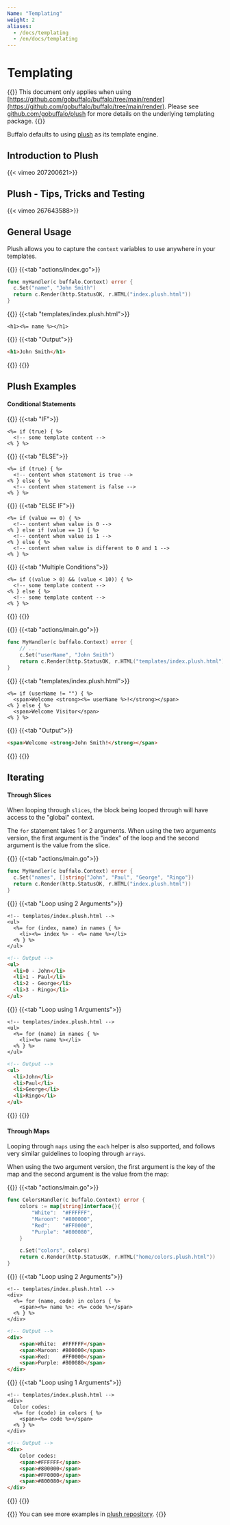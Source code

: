 ```yaml
---
Name: "Templating"
weight: 2
aliases:
  - /docs/templating
  - /en/docs/templating
---
```


# Templating

{{<note>}}
This document only applies when using [https://github.com/gobuffalo/buffalo/tree/main/render](https://github.com/gobuffalo/buffalo/tree/main/render).
Please see [github.com/gobuffalo/plush](https://github.com/gobuffalo/plush) for more details on the underlying templating package.
{{</note>}}


Buffalo defaults to using [plush](https://github.com/gobuffalo/plush) as its template engine.

## Introduction to Plush
{{< vimeo 207200621>}}

## Plush - Tips, Tricks and Testing

{{< vimeo 267643588>}}

## General Usage

Plush allows you to capture the `context` variables to use anywhere in your templates.

{{<codetabs>}}
{{<tab "actions/index.go">}}
```go
func myHandler(c buffalo.Context) error {
  c.Set("name", "John Smith")
  return c.Render(http.StatusOK, r.HTML("index.plush.html"))
}
```
{{</tab>}}
{{<tab "templates/index.plush.html">}}
```erb
<h1><%= name %></h1>
```
{{</tab>}}
{{<tab "Output">}}
```html
<h1>John Smith</h1>
```
{{</tab>}}
{{</codetabs>}}

## Plush Examples

#### Conditional Statements

{{<codetabs>}}
{{<tab "IF">}}
```erb
<%= if (true) { %>
  <!-- some template content -->
<% } %>
```
{{</tab>}}
{{<tab "ELSE">}}
```erb
<%= if (true) { %>
  <!-- content when statement is true -->
<% } else { %>
  <!-- content when statement is false -->
<% } %>
```
{{</tab>}}
{{<tab "ELSE IF">}}
```erb
<%= if (value == 0) { %>
  <!-- content when value is 0 -->
<% } else if (value == 1) { %>
  <!-- content when value is 1 -->
<% } else { %>
  <!-- content when value is different to 0 and 1 -->
<% } %>
```
{{</tab>}}
{{<tab "Multiple Conditions">}}
```erb
<%= if ((value > 0) && (value < 10)) { %>
  <!-- some template content -->
<% } else { %>
  <!-- some template content -->
<% } %>
```
{{</tab>}}
{{</codetabs>}}

{{<codetabs>}}
{{<tab "actions/main.go">}}
```go
func MyHandler(c buffalo.Context) error {
	// ...
	c.Set("userName", "John Smith")
	return c.Render(http.StatusOK, r.HTML("templates/index.plush.html"))
}
```
{{</tab>}}
{{<tab "templates/index.plush.html">}}
```erb
<%= if (userName != "") { %>
  <span>Welcome <strong><%= userName %>!</strong></span>
<% } else { %>
  <span>Welcome Visitor</span>
<% } %>
```
{{</tab>}}
{{<tab "Output">}}
```html
<span>Welcome <strong>John Smith!</strong></span>
```
{{</tab>}}
{{</codetabs>}}

## Iterating

#### Through Slices

When looping through `slices`, the block being looped through will have access to the "global" context.

The `for` statement takes 1 or 2 arguments. When using the two arguments version, the first argument is the "index" of the loop and the second argument is the value from the slice.

{{<codetabs>}}
{{<tab "actions/main.go">}}
```go
func MyHandler(c buffalo.Context) error {
  c.Set("names", []string{"John", "Paul", "George", "Ringo"})
  return c.Render(http.StatusOK, r.HTML("index.plush.html"))
}
```
{{</tab>}}
{{<tab "Loop using 2 Arguments">}}
```erb
<!-- templates/index.plush.html -->
<ul>
  <%= for (index, name) in names { %>
    <li><%= index %> - <%= name %></li>
  <% } %>
</ul>
```

```html
<!-- Output -->
<ul>
  <li>0 - John</li>
  <li>1 - Paul</li>
  <li>2 - George</li>
  <li>3 - Ringo</li>
</ul>
```
{{</tab>}}
{{<tab "Loop using 1 Arguments">}}
```erb
<!-- templates/index.plush.html -->
<ul>
  <%= for (name) in names { %>
    <li><%= name %></li>
  <% } %>
</ul>
```

```html
<!-- Output -->
<ul>
  <li>John</li>
  <li>Paul</li>
  <li>George</li>
  <li>Ringo</li>
</ul>
```
{{</tab>}}
{{</codetabs>}}

#### Through Maps

Looping through `maps` using the `each` helper is also supported, and follows very similar guidelines to looping through `arrays`.

When using the two argument version, the first argument is the key of the map and the second argument is the value from the map:

{{<codetabs>}}
{{<tab "actions/main.go">}}
```go
func ColorsHandler(c buffalo.Context) error {
	colors := map[string]interface{}{
		"White":  "#FFFFFF",
		"Maroon": "#800000",
		"Red":    "#FF0000",
		"Purple": "#800080",
	}

	c.Set("colors", colors)
	return c.Render(http.StatusOK, r.HTML("home/colors.plush.html"))
}
```
{{</tab>}}
{{<tab "Loop using 2 Arguments">}}
```erb
<!-- templates/index.plush.html -->
<div>
  <%= for (name, code) in colors { %>
    <span><%= name %>: <%= code %></span>
  <% } %>
</div>
```
```html
<!-- Output -->
<div>
    <span>White:  #FFFFFF</span>
    <span>Maroon: #800000</span>
    <span>Red:    #FF0000</span>
    <span>Purple: #800080</span>
</div>
```
{{</tab>}}
{{<tab "Loop using 1 Arguments">}}
```erb
<!-- templates/index.plush.html -->
<div>
  Color codes:
  <%= for (code) in colors { %>
    <span><%= code %></span>
  <% } %>
</div>
```
```html
<!-- Output -->
<div>
    Color codes:
    <span>#FFFFFF</span>
    <span>#800000</span>
    <span>#FF0000</span>
    <span>#800080</span>
</div>
```
{{</tab>}}
{{</codetabs>}}

{{<note>}}
You can see more examples in [plush repository](https://github.com/gobuffalo/plush).
{{</note>}}